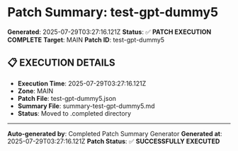 # Patch Summary: test-gpt-dummy5

**Generated**: 2025-07-29T03:27:16.121Z
**Status**: ✅ **PATCH EXECUTION COMPLETE**
**Target**: MAIN
**Patch ID**: test-gpt-dummy5

## 📋 **EXECUTION DETAILS**

- **Execution Time**: 2025-07-29T03:27:16.121Z
- **Zone**: MAIN
- **Patch File**: test-gpt-dummy5.json
- **Summary File**: summary-test-gpt-dummy5.md
- **Status**: Moved to .completed directory

---
**Auto-generated by**: Completed Patch Summary Generator
**Generated at**: 2025-07-29T03:27:16.121Z
**Patch Status**: ✅ **SUCCESSFULLY EXECUTED**
